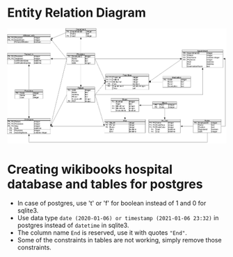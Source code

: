 # Entity Relation Diagram
![](ER_the_hospital.png)

# Creating wikibooks hospital database and tables for postgres
- In case of postgres, use 't' or 'f' for boolean instead of 1 and 0 for sqlite3.
- Use data type `date (2020-01-06) or timestamp (2021-01-06 23:32)` in postgres instead of `datetime` in sqlite3.
- The column name `End` is reserved, use it with quotes `"End"`.
- Some of the constraints in tables are not working, simply remove those constraints.